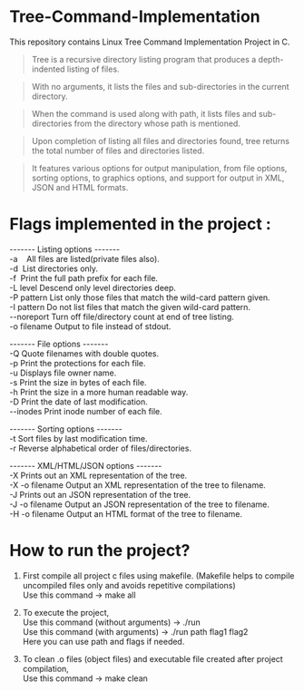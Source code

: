 # Tree-Command-Implementation
This repository contains Linux Tree Command Implementation Project in C. 

> Tree is a recursive directory listing program that produces a depth-indented listing of files.

> With no arguments, it lists the files and sub-directories in the current directory.

> When the command is used along with path, it lists files and sub-directories from the directory whose path is mentioned.

> Upon completion of listing all files and directories found, tree returns the total number of files and directories listed.

> It features various options for output manipulation, from file options, sorting options, to graphics options, and support for output in XML, JSON and HTML formats.


# Flags implemented in the project :

------- Listing options -------<br/>
  -a&nbsp;&nbsp;&nbsp;              All files are listed(private files also).<br/>
  -d&nbsp;              List directories only.<br/>
  -f&nbsp;              Print the full path prefix for each file.<br/>
  -L level        Descend only level directories deep.<br/>
  -P pattern      List only those files that match the wild-card pattern given.<br/>
  -I pattern      Do not list files that match the given wild-card pattern.<br/>
  --noreport      Turn off file/directory count at end of tree listing.<br/>
  -o filename     Output to file instead of stdout.<br/>
  
  ------- File options -------<br/>
  -Q              Quote filenames with double quotes.<br/>
  -p              Print the protections for each file.<br/>
  -u              Displays file owner name.<br/>
  -s              Print the size in bytes of each file.<br/>
  -h              Print the size in a more human readable way.<br/>
  -D              Print the date of last modification.<br/>
  --inodes        Print inode number of each file.<br/>
  
  ------- Sorting options -------<br/>
  -t              Sort files by last modification time.<br/>
  -r              Reverse alphabetical order of files/directories.<br/>
  
  ------- XML/HTML/JSON options -------<br/>
  -X              Prints out an XML representation of the tree.<br/>
  -X -o filename  Output an XML representation of the tree to filename.<br/>
  -J              Prints out an JSON representation of the tree.<br/>
  -J -o filename  Output an JSON representation of the tree to filename.<br/>
  -H -o filename  Output an HTML format of the tree to filename.<br/>

# How to run the project?<br/>
1) First compile all project c files using makefile. (Makefile helps to compile uncompiled files only and avoids repetitive compilations)<br/>
Use this command -> make all<br/>

2) To execute the project,<br/>
Use this command (without arguments) -> ./run <br/>
Use this command (with arguments) -> ./run path flag1 flag2 <br/>
Here you can use path and flags if needed.<br/>

3) To clean .o files (object files) and executable file created after project compilation,<br/>
Use this command -> make clean <br/>

